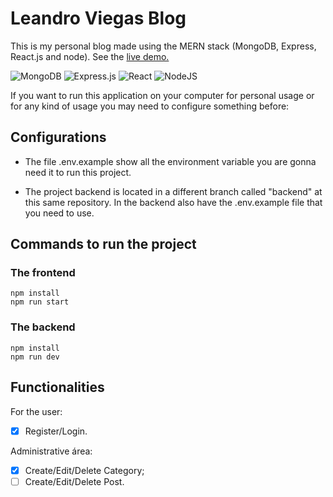 # Leandro Viegas Blog

This is my personal blog made using the MERN stack (MongoDB, Express, React.js and node). See the [live demo.](https://leandroviegas.onrender.com/)

![MongoDB](https://img.shields.io/badge/MongoDB-%234ea94b.svg?style=for-the-badge&logo=mongodb&logoColor=white)
![Express.js](https://img.shields.io/badge/express.js-%23404d59.svg?style=for-the-badge&logo=express&logoColor=%2361DAFB)
![React](https://img.shields.io/badge/react-%2320232a.svg?style=for-the-badge&logo=react&logoColor=%2361DAFB)
![NodeJS](https://img.shields.io/badge/node.js-6DA55F?style=for-the-badge&logo=node.js&logoColor=white)

If you want to run this application on your computer for personal usage or for any kind of usage you may need to configure something before:

## Configurations

- The file .env.example show all the environment variable you are gonna need it to run this project.

- The project backend is located in a different branch called "backend" at this same repository. In the backend also have the .env.example file that you need to use.

## Commands to run the project

### The frontend

```
npm install
npm run start
```

### The backend

```
npm install
npm run dev
```

## Functionalities

For the user:

- [x] Register/Login.

Administrative área:

- [x] Create/Edit/Delete Category;
- [ ] Create/Edit/Delete Post.
